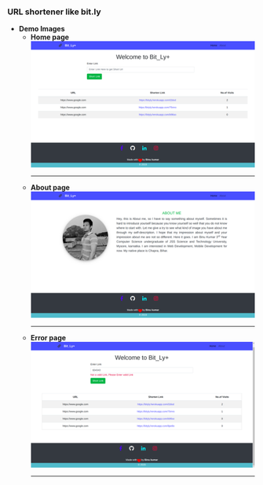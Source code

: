 ### URL shortener like bit.ly

- **Demo Images**
  - **Home page**
    ![image 1](home.png)
    ***
  - **About page**
    ![image 2](about.png)
    ***
  - **Error page**
    ![image 3](error.png)
    ***
